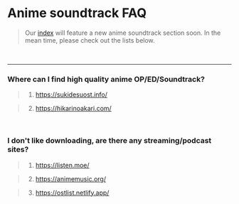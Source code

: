 # **Anime soundtrack FAQ**

 > Our [index](https://ranimepiracy.github.io/index/) will feature a new anime soundtrack section soon. In the mean time, please check out the lists below.

&nbsp;

---

### **Where can I find high quality anime OP/ED/Soundtrack?**

  > 1. https://sukidesuost.info/

  > 2. https://hikarinoakari.com/

&nbsp;

### **I don't like downloading, are there any streaming/podcast sites?**

  > 1. https://listen.moe/

  > 2. https://animemusic.org/

  > 3. https://ostlist.netlify.app/

